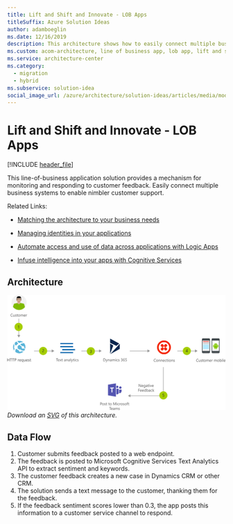 ```yaml
---
title: Lift and Shift and Innovate - LOB Apps
titleSuffix: Azure Solution Ideas
author: adamboeglin
ms.date: 12/16/2019
description: This architecture shows how to easily connect multiple business systems to enable customer support.
ms.custom: acom-architecture, line of business app, lob app, lift and shift cloud strategy, cloud migration, cloud innovation, lift and shift solution, lift and shift strategy, interactive-diagram, 'https://azure.microsoft.com/solutions/architecture/modern-customer-support-portal-powered-by-an-agile-business-process/'
ms.service: architecture-center
ms.category:
  - migration
  - hybrid
ms.subservice: solution-idea
social_image_url: /azure/architecture/solution-ideas/articles/media/modern-customer-support-portal-powered-by-an-agile-business-process.png
---
```


# Lift and Shift and Innovate - LOB Apps

[!INCLUDE [header_file](../header.md)]

This line-of-business application solution provides a mechanism for monitoring and responding to customer feedback. Easily connect multiple business systems to enable nimbler customer support.

Related Links:

* [Matching the architecture to your business needs](../../guide/design-principles/build-for-business.md)

* [Managing identities in your applications](../../multitenant-identity/index.md)

* [Automate access and use of data across applications with Logic Apps](https://docs.microsoft.com/azure/logic-apps)

* [Infuse intelligence into your apps with Cognitive Services](https://docs.microsoft.com/azure/cognitive-services/welcome)

## Architecture

![Architecture diagram](../media/modern-customer-support-portal-powered-by-an-agile-business-process.png)
*Download an [SVG](../media/modern-customer-support-portal-powered-by-an-agile-business-process.svg) of this architecture.*

## Data Flow

1. Customer submits feedback posted to a web endpoint.
1. The feedback is posted to Microsoft Cognitive Services Text Analytics API to extract sentiment and keywords.
1. The customer feedback creates a new case in Dynamics CRM or other CRM.
1. The solution sends a text message to the customer, thanking them for the feedback.
1. If the feedback sentiment scores lower than 0.3, the app posts this information to a customer service channel to respond.

